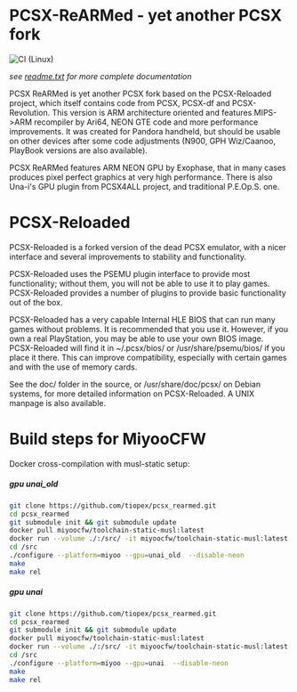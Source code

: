 PCSX-ReARMed - yet another PCSX fork
====================================

![CI (Linux)](https://github.com/notaz/pcsx_rearmed/workflows/CI%20(Linux)/badge.svg)

*see [readme.txt](readme.txt) for more complete documentation*

PCSX ReARMed is yet another PCSX fork based on the PCSX-Reloaded project,
which itself contains code from PCSX, PCSX-df and PCSX-Revolution. This
version is ARM architecture oriented and features MIPS->ARM recompiler by
Ari64, NEON GTE code and more performance improvements. It was created for
Pandora handheld, but should be usable on other devices after some code
adjustments (N900, GPH Wiz/Caanoo, PlayBook versions are also available).

PCSX ReARMed features ARM NEON GPU by Exophase, that in many cases produces
pixel perfect graphics at very high performance. There is also Una-i's GPU
plugin from PCSX4ALL project, and traditional P.E.Op.S. one.


PCSX-Reloaded
=============

PCSX-Reloaded is a forked version of the dead PCSX emulator, with a nicer
interface and several improvements to stability and functionality.

PCSX-Reloaded uses the PSEMU plugin interface to provide most functionality;
without them, you will not be able to use it to play games. PCSX-Reloaded
provides a number of plugins to provide basic functionality out of the box.

PCSX-Reloaded has a very capable Internal HLE BIOS that can run many games
without problems. It is recommended that you use it. However, if you own a
real PlayStation, you may be able to use your own BIOS image. PCSX-Reloaded
will find it in ~/.pcsx/bios/ or /usr/share/psemu/bios/ if you place it there.
This can improve compatibility, especially with certain games and with the
use of memory cards.

See the doc/ folder in the source, or /usr/share/doc/pcsx/ on Debian systems,
for more detailed information on PCSX-Reloaded. A UNIX manpage is also
available.


Build steps for MiyooCFW
=============

Docker cross-compilation with musl-static setup:

##### gpu unai_old
```sh
git clone https://github.com/tiopex/pcsx_rearmed.git
cd pcsx_rearmed
git submodule init && git submodule update
docker pull miyoocfw/toolchain-static-musl:latest
docker run --volume ./:/src/ -it miyoocfw/toolchain-static-musl:latest
cd /src
./configure --platform=miyoo --gpu=unai_old  --disable-neon
make
make rel
```

##### gpu unai
```sh
git clone https://github.com/tiopex/pcsx_rearmed.git
cd pcsx_rearmed
git submodule init && git submodule update
docker pull miyoocfw/toolchain-static-musl:latest
docker run --volume ./:/src/ -it miyoocfw/toolchain-static-musl:latest
cd /src
./configure --platform=miyoo --gpu=unai  --disable-neon
make
make rel
```
